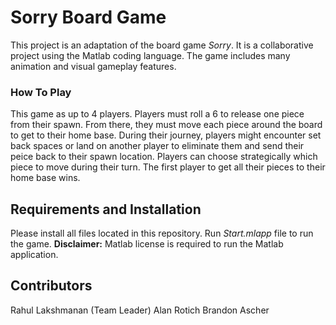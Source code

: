 # Sorry Board Game
This project is an adaptation of the board game *Sorry*. It is a collaborative project using the Matlab coding language. The game includes many animation and visual  gameplay features.

### How To Play
This game as up to 4 players. Players must roll a 6 to release one piece from their spawn. From there, they must move each piece around the board to get to their home base. During their journey, players might encounter set back spaces or land on another player to eliminate them and send their peice back to their spawn location. Players can choose strategically which piece to move during their turn. The first player to get all their pieces to their home base wins.

## Requirements and Installation
Please install all files located in this repository. Run *Start.mlapp* file to run the game. **Disclaimer:** Matlab license is required to run the Matlab application.

## Contributors
Rahul Lakshmanan (Team Leader)
Alan Rotich
Brandon Ascher
